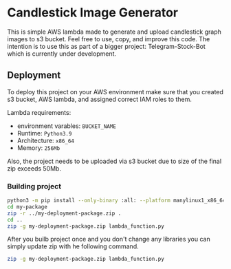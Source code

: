 # Candlestick Image Generator

This is simple AWS lambda made to generate and upload candlestick 
graph images to s3 bucket. Feel free to use, copy, and improve this code. 
The intention is to use this as part of a bigger project: Telegram-Stock-Bot 
which is currently under development. 



## Deployment

To deploy this project on your AWS environment make sure that you created s3 bucket,
AWS lambda, and assigned correct IAM roles to them.

Lambda requirements:
* environment varables: `BUCKET_NAME`
* Runtime: `Python3.9`
* Architecture: `x86_64`
* Memory: `256Mb`

Also, the project needs to be uploaded via s3 bucket due to size of the 
final zip exceeds 50Mb.

### Building project

```bash
python3 -m pip install --only-binary :all: --platform manylinux1_x86_64  --target ./my-package -r requirements.txt
cd my-package  
zip -r ../my-deployment-package.zip .
cd ..
zip -g my-deployment-package.zip lambda_function.py
```

After you builb project once and you don't change any libraries you can simply update
zip with he following command.

```bash
zip -g my-deployment-package.zip lambda_function.py
```